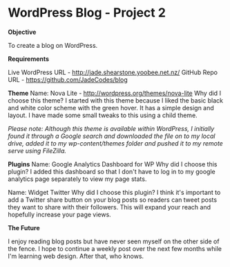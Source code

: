 WordPress Blog - Project 2
====
**Objective** 

To create a blog on WordPress.

**Requirements**

Live WordPress URL - http://jade.shearstone.yoobee.net.nz/
GitHub Repo URL - https://github.com/JadeCodes/blog

**Theme** 
Name: Nova Lite - http://wordpress.org/themes/nova-lite 
Why did I choose this theme?
I started with this theme because I liked the basic black and white color scheme with the green hover. It has a simple design and layout. I have made some small tweaks to this using a child theme.

*Please note: Although this theme is available within WordPress, I initially found it through a Google search and downloaded the file on to my local drive, added it to my wp-content/themes folder and pushed it to my remote serve using FileZilla.*

**Plugins** 
Name: Google Analytics Dashboard for WP
Why did I choose this plugin?
I added this dashboard so that I don't have to log in to my google analytics page separately to view my page stats.

Name: Widget Twitter
Why did I choose this plugin?
I think it's important to add a Twitter share button on your blog posts so readers can tweet posts they want to share with their followers. This will expand your reach and hopefully increase your page views.

**The Future**

I enjoy reading blog posts but have never seen myself on the other side of the fence. I hope to continue a weekly post over the next few months while I'm learning web design. After that, who knows.
